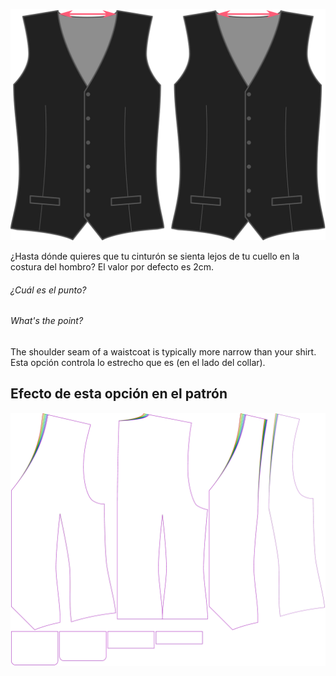![Inserción de cuello](neckinset.svg)

¿Hasta dónde quieres que tu cinturón se sienta lejos de tu cuello en la costura del hombro? El valor por defecto es 2cm.

<Note>

###### ¿Cuál es el punto?

###### What's the point?

The shoulder seam of a waistcoat is typically more narrow than your shirt. Esta opción controla lo estrecho que es (en el lado del collar).

</Note>

## Efecto de esta opción en el patrón
![Esta imagen muestra el efecto de esta opción superponiendo varias variantes que tienen un valor diferente para esta opción](wahid_neckinset_sample.svg "Efecto de esta opción en el patrón")